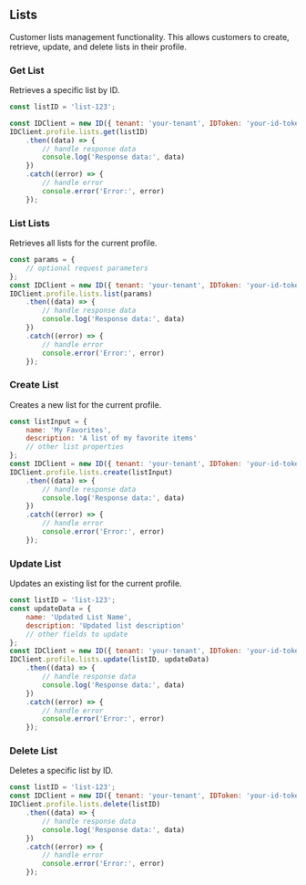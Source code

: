 ## Lists

Customer lists management functionality.
This allows customers to create, retrieve, update, and delete lists in their profile.

### Get List
Retrieves a specific list by ID.

```javascript
const listID = 'list-123';

const IDClient = new ID({ tenant: 'your-tenant', IDToken: 'your-id-token', config: {} })
IDClient.profile.lists.get(listID)
    .then((data) => {
        // handle response data
        console.log('Response data:', data)
    })
    .catch((error) => {
        // handle error
        console.error('Error:', error)
    });
```

### List Lists

Retrieves all lists for the current profile.
```javascript
const params = {
    // optional request parameters
};
const IDClient = new ID({ tenant: 'your-tenant', IDToken: 'your-id-token', config: {} })
IDClient.profile.lists.list(params)
    .then((data) => {
        // handle response data
        console.log('Response data:', data)
    })
    .catch((error) => {
        // handle error
        console.error('Error:', error)
    });
```

### Create List

Creates a new list for the current profile.
```javascript
const listInput = {
    name: 'My Favorites',
    description: 'A list of my favorite items'
    // other list properties
};
const IDClient = new ID({ tenant: 'your-tenant', IDToken: 'your-id-token', config: {} })
IDClient.profile.lists.create(listInput)
    .then((data) => {
        // handle response data
        console.log('Response data:', data)
    })
    .catch((error) => {
        // handle error
        console.error('Error:', error)
    });
```

### Update List

Updates an existing list for the current profile.
```javascript
const listID = 'list-123';
const updateData = {
    name: 'Updated List Name',
    description: 'Updated list description'
    // other fields to update
};
const IDClient = new ID({ tenant: 'your-tenant', IDToken: 'your-id-token', config: {} })
IDClient.profile.lists.update(listID, updateData)
    .then((data) => {
        // handle response data
        console.log('Response data:', data)
    })
    .catch((error) => {
        // handle error
        console.error('Error:', error)
    });
```

### Delete List

Deletes a specific list by ID.
```javascript
const listID = 'list-123';
const IDClient = new ID({ tenant: 'your-tenant', IDToken: 'your-id-token', config: {} })
IDClient.profile.lists.delete(listID)
    .then((data) => {
        // handle response data
        console.log('Response data:', data)
    })
    .catch((error) => {
        // handle error
        console.error('Error:', error)
    });
```

